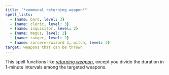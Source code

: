 ```yaml
---
title: "*communal returning weapon*"
spell_lists:
  - {name: bard, level: 3}
  - {name: cleric, level: 3}
  - {name: inquisitor, level: 2}
  - {name: magus, level: 2}
  - {name: ranger, level: 2}
  - {name: sorcerer/wizard 3, witch, level: 3}
target: weapons that can be thrown
---
```


This spell functions like [*returning weapon*](/spells/returning-weapon/), except you divide the duration in 1-minute intervals among the targeted weapons.

